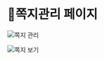 # 📌쪽지관리 페이지   

![쪽지 관리](https://user-images.githubusercontent.com/88878686/184111447-7ee2a06e-9666-4d2b-9059-0ad4c3085ee7.JPG)   



![쪽지 보기](https://user-images.githubusercontent.com/88878686/184111458-0fe952ae-5cd4-4ce1-ba28-6f58fcd33440.JPG)
